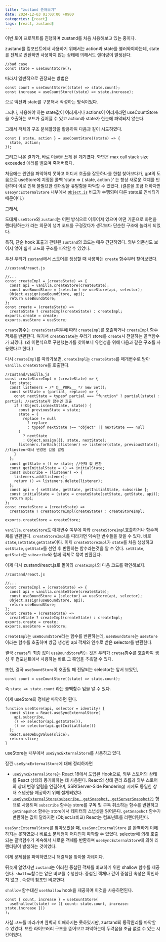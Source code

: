 ```yaml
---
title: "zustand 뜯어보기"
date: 2024-12-03 01:00:00 +0900
categories: [react]
tags: [react, zustand]
---
```


이번 토이 프로젝트를 진행하며 zustand를 처음 사용해보고 있는 중이다.

zustand를 컴포넌트에서 사용하기 위해서는 action과 state를 불러와야하는데, state를 전체로 반환하면 사용하지 않는 상태에 의해서도 렌더링이 발생된다.

```tsx
//bad case
const state = useCountStore();
```

따라서 일반적으로 권장되는 방법은

```tsx
const count = useCountStore((state) => state.count);
const increase = useCountStore((state) => state.increase);
```

으로 액션과 state를 구분해서 작성하는 방식이었다.

그러나, 사용해야 하는 state값이 여러개거나 actions이 여러개라면 useCountStore을 호출하는 코드가 길어질 수 있고 action과 state가 한눈에 파악되지 않는다.

그래서 객체의 구조 분해할당을 활용하여 다음과 같이 시도하였다.

```tsx
const { state, action } = useCountStore((state) => {
  state, action;
});
```

그리고 나온 결과가, 바로 이글을 쓰게 된 계기였다. 화면은 max call stack size exceeded 에러를 뱉으며 죽어버렸다.

처음에는 원인을 파악하지 못하고 어디서 호출을 잘못하나를 한참 찾아보다가, gpt의 도움으로 useStore에 지정된 콜백 ‘state => { state, action }’ 는 항상 새로운 객체를 반환하며 이로 인해 불필요한 렌더링을 유발함을 파악할 수 있었다. (결론을 조금 더하자면 `useSyncExternalStore` 내부에서 [`Object.is`](http://Object.is) 비교가 수행되며 다른 state로 인식되기 때문이다.)

그래서,

도대체 `useStore`와 `zustand`는 어떤 방식으로 이루어져 있으며 어떤 기준으로 화면을 렌더링하는가 라는 의문이 생겨 코드를 구경갔다가 생각보다 단순한 구조에 놀라게 되었다.

특히, 단순 hook 호출과 관련된 `zustand`의 코드는 매우 간단하였다. 외부 의존성도 보이지 않아 쉽게 코드와 구조를 파악할 수 있었다.

우선 우리가 `zustand`에서 스토어를 생성할 때 사용하는 `create` 함수부터 찾아보았다.

```tsx
//zustand/react.js

//...
const createImpl = (createState) => {
  const api = vanilla.createStore(createState);
  const useBoundStore = (selector) => useStore(api, selector);
  Object.assign(useBoundStore, api);
  return useBoundStore;
};
const create = (createState) =>
  createState ? createImpl(createState) : createImpl;
exports.create = create;
exports.useStore = useStore;
```

`create`함수는 `createState`여부에 따라 `createImpl`를 호출하거나 `createImpl` 함수객체를 반환한다. 여기서 `createState`는 우리가 store를 `create`시 전달하는 콜백함수가 되겠다. (왜 이런식으로 구현했는가를 찾아보니 유연성을 위해 다음과 같은 구조를 사용했다고 한다.)

다시 `createImpl`를 따라가보면, `createImpl`는 `createState`를 매개변수로 받아 `vanilla.createStore`를 호출한다.

```tsx
//zustand/vanilla.js
const createStoreImpl = (createState) => {
  let state;
  const listeners = /* @__PURE__ */ new Set();
  const setState = (partial, replace) => {
    const nextState = typeof partial === "function" ? partial(state) : partial; //setState가 함수면 호출
    if (!Object.is(nextState, state)) {
      const previousState = state;
      state = (
        replace != null
          ? replace
          : typeof nextState !== "object" || nextState === null
      )
        ? nextState
        : Object.assign({}, state, nextState);
      listeners.forEach((listener) => listener(state, previousState)); //linstenr에서 변경된 값을 알림
    }
  };
  const getState = () => state; //현재 값 반환
  const getInitialState = () => initialState;
  const subscribe = (listener) => {
    listeners.add(listener);
    return () => listeners.delete(listener);
  };
  const api = { setState, getState, getInitialState, subscribe };
  const initialState = (state = createState(setState, getState, api));
  return api;
};
const createStore = (createState) =>
  createState ? createStoreImpl(createState) : createStoreImpl;

exports.createStore = createStore;
```

`vanilla.createStore`도 매개변수 여부에 따라 `createStoreImpl`호출하거나 함수객체를 반환한다. `createStoreImpl`를 따라가면 익숙한 변수들을 찾을 수 있다. 바로 `state`,`setState`,`getState`이다. 이제 `createStoreImpl`가 `state`를 처음 생성하고 `setState`, `getState`를 선언 후 반환하는 함수라는것을 알 수 있다. `setState`, `getState`는 `subscribe`와 함께 객체로 묶여 반환된다.

이제 다시 zustand/react.js로 돌아와 `createImpl`의 다음 코드를 확인해보자.

```tsx
//zustand/react.js

//...
const createImpl = (createState) => {
  const api = vanilla.createStore(createState);
  const useBoundStore = (selector) => useStore(api, selector);
  Object.assign(useBoundStore, api);
  return useBoundStore;
};
const create = (createState) =>
  createState ? createImpl(createState) : createImpl;
exports.create = create;
exports.useStore = useStore;
```

`createImpl`는 `useBoundStore`라는 함수를 반환하는데, `useBoundStore`는 `useStore`이라는 함수를 호출하며 방금 생성한 api 객체와 인수로 받은 selector를 반환한다.

결국 `create`의 최종 값이 `useBoundStore`라는 것은 우리가 `cretae`함수를 호출하여 생성 후 컴포넌트에서 사용하는 바로 그 훅임을 추측할 수 있다.

또한, 결국 `useBoundStore`이 호출될 때 전달되는 selector는 앞서 보았던,

```tsx
const count = useCountStore((state) => state.count);
```

즉 `state => state.count` 라는 콜백함수 임을 알 수 있다.

이제 useStore의 정체만 파악하면 된다.

```tsx
function useStore(api, selector = identity) {
  const slice = React.useSyncExternalStore(
    api.subscribe,
    () => selector(api.getState()),
    () => selector(api.getInitialState())
  );
  React.useDebugValue(slice);
  return slice;
}
```

useStore는 내부에서 `useSyncExternalStore`를 사용하고 있다.

잠깐 `useSyncExternalStore`에 대해 정리하자면

- `useSyncExternalStore`는 React 18에서 도입된 Hook으로, 외부 스토어의 상태를 React 상태와 동기화하는 데 사용된다. React의 상태 관리 흐름과 외부 스토어의 상태 변경 알림을 연결하며, SSR(Server-Side Rendering) 시에도 동일한 상태 스냅샷을 제공하기 위해 설계되었다.
- [`useSyncExternalStore(subscribe, getSnapshot, getServerSnapshot?)`](https://ko.react.dev/reference/react/useSyncExternalStore#usesyncexternalstore) 형태로 사용되며 `subscribe` 함수는 store를 구독 및 구독 취소하는 함수를 반환하고 `getSnapshot` 함수는 store에서 데이터의 스냅샷을 읽어온다. `getSnapshot` 함수가 반환하는 값이 달라지면 (Object.is비교) React는 컴포넌트를 리렌더링한다.

`useSyncExternalStore`를 찾아보았을 때, `useSyncExternalStore` 를 완벽하게 이해하지는 못하였으나 비로소 문제점이 어디인지 파악할 수 있었다. selector에 의해 호출되는 콜백함수가 계속해서 새로운 객체를 반환하며 `useSyncExternalStore`에 의해 리렌더링이 발생하는 것이었다.

이제 문제점을 파악하였으니 해결책을 찾아볼 차례이다.

뒤늦게 알았지만 `zustand`는 이러한 중첩된 객체를 비교하기 위한 shallow 함수를 제공한다. `shallow`함수는 얕은 비교를 수행한다. 중첩된 객체나 깊이 중첩된 속성은 확인하지 않고 , 속성의 참조만 비교한다.

`shallow` 함수대신 `useShallow` hook을 제공하여 이것을 사용하면된다.

```tsx
const { count, increase } = useCountStore(
  useShallow((state) => ({ count: state.count, increase: state.increase }))
);
```

사실 코드를 따라가며 완벽히 이해하지는 못하였지만, zustand의 동작원리를 파악할 수 있었다.
또한 라이브러리 구조를 뜯어보고 파악하는데 두려움을 조금 없앨 수 있는 시간이었다.
